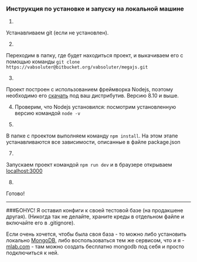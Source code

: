 ### Инструкция по установке и запуску на локальной машине ###

1. 
Устанавливаем git (если не установлен). 

2. 
Переходим в папку, где будет находиться проект, и выкачиваем его с помощью команды ```git clone https://vabsoluter@bitbucket.org/vabsoluter/megajs.git```

3. 
Проект построен с использованием фреймворка Nodejs, поэтому необходимо его [скачать](https://nodejs.org/en/download/) под ваш дистрибутив. Версию 8.10 и выше.

4. Проверим, что Nodejs установился: посмотрим установленную версию командой ```node -v```
 
6. 
В папке с проектом выполняем команду ```npm install```. На этом этапе устанавливаются все зависимости, описанные в файле package.json

7. 
Запускаем проект командой ```npm run dev``` и в браузере открываем [localhost:3000](localhost:3000)

8. 
Готово!

***
###БОНУС!
Я оставил конфиги к своей тестовой базе (на продакшене другая). (Никогда так не делайте, храните креды в отдельном файле и включайте его в .gitignore).

Если очень хочется, чтобы была своя база - то можно либо установить локально [MongoDB](https://www.mongodb.com/),
либо воспользоваться тем же сервисом, что и я - [mlab.com](https://mlab.com/) - там можно создать бесплатно mongodb под себя и просто подключиться к ней.